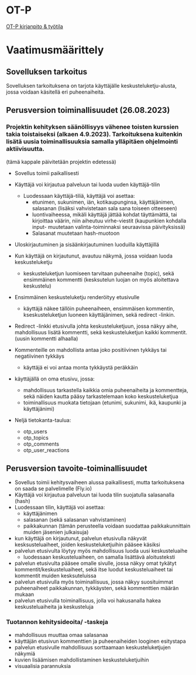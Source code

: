 # OT-P 
[OT-P kirjanpito & työtila](https://github.com/KeranenKirill/OT-P/blob/main/DOKUMENTAATIO/TYOAIKAKIRJANPITO.md)
  
    
# Vaatimusmäärittely
## Sovelluksen tarkoitus

Sovelluksen tarkoituksena on tarjota käyttäjälle keskusteluketju-alusta, jossa voidaan käsitellä eri puheenaiheita.

## Perusversion toiminallisuudet (26.08.2023) 
### Projektin kehityksen säänöllisyys vähenee toisten kurssien takia toistaiseksi (alkaen 4.9.2023). Tarkoituksena kuitenkin lisätä uusia toiminallisuuksia samalla ylläpitäen ohjelmointi aktiivisuutta.


(tämä kappale päivitetään projektin edetessä)

- Sovellus toimii paikallisesti
- Käyttäjä voi kirjautua palveluun tai luoda uuden käyttäjä-tilin 
   - Luodessaan käyttäjä-tiliä, käyttäjä voi asettaa:
      - etunimen, sukunimen, iän, kotikaupunginsa, käyttäjänimen, salasanan (lisäksi vahvistetaan sala sana toiseen otteeseen)
      - luontivaiheessa, mikäli käyttäjä jättää kohdat täyttämättä, tai kirjoittaa väärin, niin aiheutuu virhe-viestit (kaupunkien kohdalla input- muutetaan valinta-toiminnaksi seuraavissa päivityksissä)
      - Salasanat muutetaan hash-muotoon
- Uloskirjautuminen ja sisäänkirjautuminen luoduilla käyttäjillä
- Kun käyttäjä on kirjautunut, avautuu näkymä, jossa voidaan luoda keskusteluketju
   - keskusteluketjun luomiseen tarvitaan puheenaihe (topic), sekä ensimmäinen kommentti (kesksutelun luojan on myös aloitettava keskustelu)
- Ensimmäinen keskusteluketju renderöityy etusivulle
   - käyttäjä näkee tällöin puheenaiheen, ensimmäisen kommentin, kseskusteluketjun luoneen käyttäjänimen, sekä redirect -linkin.
- Redirect -linkki etusivulla johta keskusteluketjuun, jossa näkyy aihe, mahdollisuus lisätä kommentti, sekä keskusteluketjun kaikki kommentit. (uusin kommentti alhaalla)
- Kommenteille on mahdollista antaa joko positiivinen tykkäys tai negatiivinen tykkäys
   - käyttäjä ei voi antaa monta tykkäystä peräkkäin
- käyttäjällä on oma etusivu, jossa:
   - mahdollisuus tarkastella kaikkia omia puheenaiheita ja kommentteja, sekä näiden kautta pääsy tarkastelemaan koko keskusteluketjua
   - toiminallisuus muokata tietojaan (etunimi, sukunimi, ikä, kaupunki ja käyttäjänimi) 

- Neljä tietokanta-taulua:
   - otp_users
   - otp_topics
   - otp_comments
   - otp_user_reactions


  

## Perusversion tavoite-toiminallisuudet

- Sovellus toimii kehitysvaiheen alussa paikallisesti, mutta tarkoituksena on saada se palvelimelle (Fly.io)
- Käyttäjä voi kirjautua palveluun tai luoda tilin suojatulla salasanalla (hash)
- Luodessaan tilin, käyttäjä voi asettaa:
   - käyttäjänimen
   - salasanan (sekä salasanan vahvistaminen)
   - paikkakunnan (tämän perusteella voidaan suodattaa paikkakunnittain muiden jäsenien julkaisuja)
- kun käyttäjä on kirjautunut, palvelun etusivulla näkyvät kesksusteluaiheet, joiden keskusteluketjuihin pääsee käsiksi
- palvelun etusivulta löytyy myös mahdollisuus luoda uusi keskusteluaihe
   - luodessaan keskusteluaiheen, on samalla lisättävä aloitusteksti
- palvelun etusivulta pääsee omalle sivulle, jossa näkyy omat tykätyt kommentit/keskusteluaiheet, sekä itse luodut keskusteluaiheet tai kommentit muiden kesksuteluissa
- palvelun etusivulla myös toiminallisuus, jossa näkyy suosituimmat puheenaiheet paikkakunnan, tykkäysten, sekä kommenttien määrän mukaan
- palvelun etusivulla toiminallisuus, jolla voi hakusanalla hakea keskusteluaiheita ja keskusteluja

### Tuotannon kehitysideoita/ -taskeja
- mahdollisuus muuttaa omaa salasanaa
- käyttäjän etusivun kommenttien ja puheenaiheiden looginen esitystapa
- palvelun etusivulle mahdollisuus sorttaamaan keskusteluketjujen näkymiä
- kuvien lisäämisen mahdollistaminen keskusteluketjuihin
- visuaalisia parannuksia


